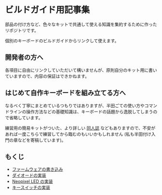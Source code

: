 # ビルドガイド用記事集

部品の付け方など、色々なキットで共通して使える知識を集約するために作ったリポジトリです。

個別のキーボードのビルドガイドからリンクして使えます。

## 開発者の方へ

各項目に自由にリンクしていただいて構いませんが、原則自分のキット用に書いていますので、内容の保証はできかねます。

## はじめて自作キーボードを組み立てる方へ

なるべく丁寧にまとめているつもりではありますが、半田ごての使い方やコマンドラインの操作方法などの基礎知識は、キーボードの話題から逸脱してしまうので省略しています。

練習用の簡易キットがついた、より詳しい [同人誌](https://riconken.bitbucket.io/hifumi/) などもありますので、不安があれば一度こちらで練習してから臨むのもいいかもしれません (私も半田付け入門の章などを寄稿しています)。

## もくじ

- [ファームウェアの書き込み](firmware.markdown)
- [ダイオードの実装](diode.markdown)
- [Neopixel LED の実装](neopixel.markdown)
- [キースイッチの実装](switch.markdown)

